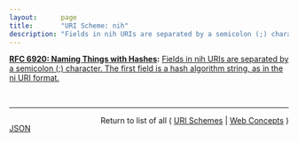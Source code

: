 ```yaml
---
layout:      page
title:       "URI Scheme: nih"
description: "Fields in nih URIs are separated by a semicolon (;) character. The first field is a hash algorithm string, as in the ni URI format."
---
```


**[RFC 6920: Naming Things with Hashes](/specs/IETF/RFC/6920 "This document defines a set of ways to identify a thing (a digital object in this case) using the output from a hash function. It specifies a new URI scheme for this purpose, a way to map these to HTTP URLs, and binary and human-speakable formats for these names. The various formats are designed to support, but not require, a strong link to the referenced object, such that the referenced object may be authenticated to the same degree as the reference to it. The reason for this work is to standardise current uses of hash outputs in URLs and to support new information-centric applications and other uses of hash outputs in protocols."):** [Fields in nih URIs are separated by a semicolon (;) character. The first field is a hash algorithm string, as in the ni URI format.](http://tools.ietf.org/html/rfc6920#section-7 "Read documentation for URI Scheme &#34;nih&#34;")

<br/>
<hr/>

<p style="float : left"><a href="nih.json" title="JSON representing this particular Web Concept value">JSON</a></p>
<p style="text-align: right">Return to list of all ( <a href="../uri-schemes">URI Schemes</a> | <a href="../">Web Concepts</a> )</p>
